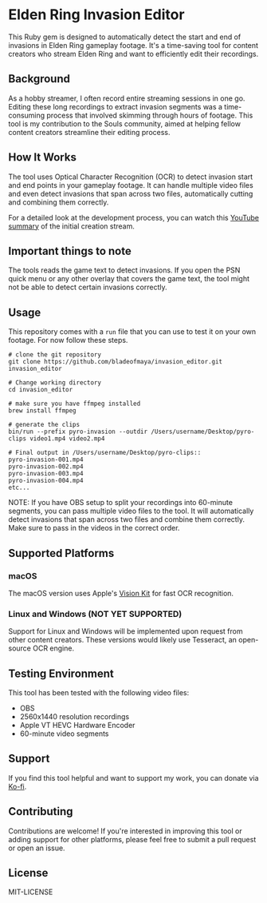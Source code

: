 # Elden Ring Invasion Editor
This Ruby gem is designed to automatically detect the start and end of invasions in Elden Ring gameplay footage. It's a time-saving tool for content creators who stream Elden Ring and want to efficiently edit their recordings.

## Background
As a hobby streamer, I often record entire streaming sessions in one go. Editing these long recordings to extract invasion segments was a time-consuming process that involved skimming through hours of footage. This tool is my contribution to the Souls community, aimed at helping fellow content creators streamline their editing process.

## How It Works
The tool uses Optical Character Recognition (OCR) to detect invasion start and end points in your gameplay footage. It can handle multiple video files and even detect invasions that span across two files, automatically cutting and combining them correctly.

For a detailed look at the development process, you can watch this [YouTube summary](https://www.youtube.com/watch?v=ZAWuatbjIuc) of the initial creation stream.

## Important things to note
The tools reads the game text to detect invasions. If you open the PSN quick menu or any other overlay that covers the game text, the tool might not be able to detect certain invasions correctly.

## Usage
This repository comes with a `run` file that you can use to test it on your own footage. For now follow these steps.

```
# clone the git repository
git clone https://github.com/bladeofmaya/invasion_editor.git invasion_editor

# Change working directory
cd invasion_editor

# make sure you have ffmpeg installed
brew install ffmpeg

# generate the clips
bin/run --prefix pyro-invasion --outdir /Users/username/Desktop/pyro-clips video1.mp4 video2.mp4

# Final output in /Users/username/Desktop/pyro-clips::
pyro-invasion-001.mp4
pyro-invasion-002.mp4
pyro-invasion-003.mp4
pyro-invasion-004.mp4
etc...

```

NOTE: If you have OBS setup to split your recordings into 60-minute segments, you can pass multiple video files to the tool. It will automatically detect invasions that span across two files and combine them correctly. Make sure to pass in the videos in the correct order.

## Supported Platforms

### macOS
The macOS version uses Apple's [Vision Kit](https://developer.apple.com/documentation/visionkit) for fast OCR recognition.

### Linux and Windows (NOT YET SUPPORTED)
Support for Linux and Windows will be implemented upon request from other content creators. These versions would likely use Tesseract, an open-source OCR engine.

## Testing Environment
This tool has been tested with the following video files:
- OBS
- 2560x1440 resolution recordings
- Apple VT HEVC Hardware Encoder
- 60-minute video segments

## Support

If you find this tool helpful and want to support my work, you can donate via [Ko-fi](https://ko-fi.com/bladeofmaya).

## Contributing

Contributions are welcome! If you're interested in improving this tool or adding support for other platforms, please feel free to submit a pull request or open an issue.

## License

MIT-LICENSE
